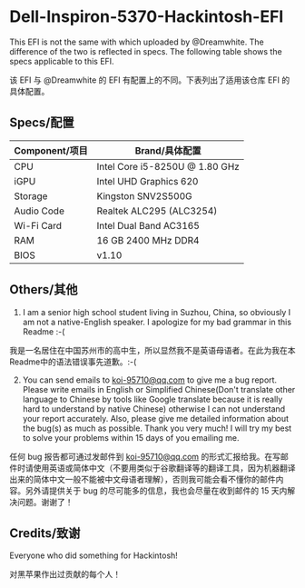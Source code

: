 # Dell-Inspiron-5370-Hackintosh-EFI
This EFI is not the same with which uploaded by @Dreamwhite. The difference of the two is reflected in specs. The following table shows the specs applicable to this EFI.

该 EFI 与 @Dreamwhite 的 EFI 有配置上的不同。下表列出了适用该仓库 EFI 的具体配置。
## Specs/配置
| Component/项目      | Brand/具体配置 |
| ----------- | ----------- |
| CPU      | Intel Core i5-8250U @ 1.80 GHz       |
| iGPU   | Intel UHD Graphics 620       |
| Storage | Kingston SNV2S500G |
| Audio Code |Realtek ALC295 (ALC3254)|
| Wi-Fi Card | Intel Dual Band AC3165|
|RAM|16 GB 2400 MHz DDR4|
|BIOS|v1.10|
## Others/其他
1. I am a senior high school student living in Suzhou, China, so obviously I am not a native-English speaker. I apologize for my bad grammar in this Readme :-(

我是一名居住在中国苏州市的高中生，所以显然我不是英语母语者。在此为我在本Readme中的语法错误事先道歉。:-( 

2. You can send emails to koi-95710@qq.com to give me a bug report. Please write emails in English or Simplified Chinese(Don't translate other language to Chinese by tools like Google translate because it is really hard to understand by native Chinese) otherwise I can not understand your report accurately. Also, please give me detailed information about the bug(s) as much as possible. Thank you very much! I will try my best to solve your problems within 15 days of you emailing me.

任何 bug 报告都可通过发邮件到 koi-95710@qq.com 的形式汇报给我。在写邮件时请使用英语或简体中文（不要用类似于谷歌翻译等的翻译工具，因为机器翻译出来的简体中文一般不能被中文母语者理解），否则我可能会看不懂你的邮件内容。另外请提供关于 bug 的尽可能多的信息，我也会尽量在收到邮件的 15 天内解决问题。谢谢了！
## Credits/致谢
Everyone who did something for Hackintosh!

对黑苹果作出过贡献的每个人！
